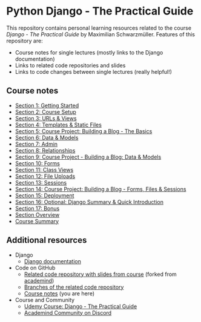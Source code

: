 # Python Django - The Practical Guide

This repository contains personal learning resources related to the course *Django - The Practical Guide* by Maximilian Schwarzmüller.
Features of this repository are:

- Course notes for single lectures (mostly links to the Django documentation)
- Links to related code repositories and slides
- Links to code changes between single lectures (really helpful!)

## Course notes

- [Section 1: Getting Started](Section-1-Getting-Started.md)
- [Section 2: Course Setup](Section-2-Course-Setup.md)
- [Section 3: URLs & Views
](Section-3-URLs-Views.md)
- [Section 4: Templates & Static Files](Section-4-Templates-Static-Files.md)
- [Section 5: Course Project: Building a Blog - The Basics](Section-5-Course-Project-Building-a-Blog-The-Basics.md)
- [Section 6: Data & Models](Section-6-Data-Models.md)
- [Section 7: Admin](Section-7-Admin.md)
- [Section 8: Relationships](Section-8-Relationships.md)
- [Section 9: Course Project - Building a Blog: Data & Models](Section-9-Course-Project-Building-a-Blog-Data-Models.md)
- [Section 10: Forms](Section-10-Forms.md)
- [Section 11: Class Views](Section-11-Class-Views.md)
- [Section 12: File Uploads](Section-12-File-Uploads.md)
- [Section 13: Sessions](Section-13-Sessions.md)
- [Section 14: Course Project: Building a Blog - Forms, Files & Sessions](Section-14-Course-Project-Building-a-Blog-Forms-Files-Sessions.md)
- [Section 15: Deployment](Section-15-Deployment.md)
- [Section 16: Optional: Django Summary & Quick Introduction](Section-16-Optional-Django-Summary-Quick-Introduction.md)
- [Section 17: Bonus](Section-17-Bonus.md)
- [Section Overview](Sections.md)
- [Course Summary](Summary.md)

## Additional resources

- Django
	- [Django documentation](https://docs.djangoproject.com/)
- Code on GitHub
	- [Related code repository with slides from course](https://github.com/adibaba/django-practical-guide-course-code) (forked from [academind](https://github.com/academind/django-practical-guide-course-code))
	- [Branches of the related code repository](https://github.com/adibaba/django-practical-guide-course-code/branches/all)
	- [Course notes](https://github.com/adibaba/Python-Django-The-Practical-Guide#readme) (you are here)
- Course and Community
	- [Udemy Course: Django - The Practical Guide](https://udemy.com/course/python-django-the-practical-guide/)
	- [Academind Community on Discord](https://academind.com/community/)